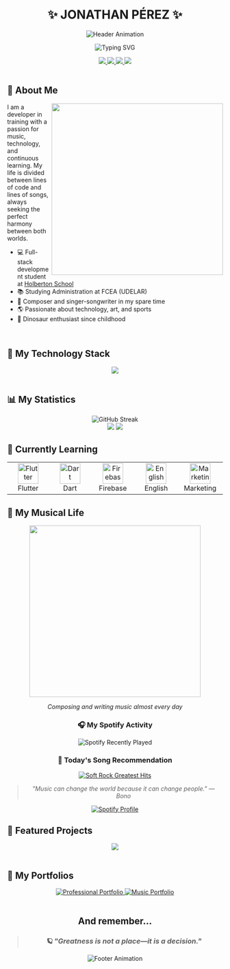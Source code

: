 <div align="center">
  
  # ✨ JONATHAN PÉREZ ✨
  
  ![Header Animation](https://capsule-render.vercel.app/api?type=waving&color=gradient&height=300&section=header&text=Hi,%20I'm%20Jona&fontSize=90&animation=fadeIn)

  <p>
    <img src="https://readme-typing-svg.herokuapp.com?font=Fira+Code&pause=1000&color=6E56CF&center=true&vCenter=true&random=false&width=435&lines=🎤+Singer-Songwriter;💻+Developer+in+Progress;☀️+Dreamer+from+Uruguay;💙❤️+Visça+Barça" alt="Typing SVG" />
  </p>
  
  <a href="mailto:jonaperez038@gmail.com">
    <img src="https://img.shields.io/badge/Gmail-D14836?style=for-the-badge&logo=gmail&logoColor=white"/>
  </a>
  <a href="https://www.linkedin.com/in/jonathan-perez-31a5a5165/">
    <img src="https://img.shields.io/badge/LinkedIn-0077B5?style=for-the-badge&logo=linkedin&logoColor=white"/>
  </a>
  <a href="https://github.com/Jonatha32">
    <img src="https://img.shields.io/badge/GitHub-000?style=for-the-badge&logo=github&logoColor=white"/>
  </a>
  <a href="https://www.instagram.com/jonathan_perez018/">
    <img src="https://img.shields.io/badge/Instagram-E4405F?style=for-the-badge&logo=instagram&logoColor=white"/>
  </a>
  
</div>

<br>

## 🌟 About Me

<img align="right" width="400" src="https://media.giphy.com/media/qgQUggAC3Pfv687qPC/giphy.gif">

I am a developer in training with a passion for music, technology, and continuous learning. My life is divided between lines of code and lines of songs, always seeking the perfect harmony between both worlds.

- 💻 Full-stack development student at [Holberton School](https://www.holbertonschool.com/)
- 📚 Studying Administration at FCEA (UDELAR)
- 🎵 Composer and singer-songwriter in my spare time
- 🌎 Passionate about technology, art, and sports
- 🦖 Dinosaur enthusiast since childhood

<br clear="right"/>

## 🚀 My Technology Stack

<div align="center">
  <img src="https://skillicons.dev/icons?i=html,css,js,tailwind,react,flutter,firebase,c,python,mysql,dart&theme=dark" />
</div>

<br>

## 📊 My Statistics

<div align="center">
  <img src="https://github-readme-streak-stats.herokuapp.com/?user=Jonatha32&theme=tokyonight" alt="GitHub Streak" />
</div>

<div align="center">
  <img src="https://github-readme-stats.vercel.app/api?username=Jonatha32&show_icons=true&theme=tokyonight" />
  <img src="https://github-readme-stats.vercel.app/api/top-langs/?username=Jonatha32&layout=compact&theme=tokyonight" />
</div>

## 🧠 Currently Learning

<div align="center">
  <table>
    <tr>
      <td align="center" width="96">
        <img src="https://skillicons.dev/icons?i=flutter" width="48" height="48" alt="Flutter" />
        <br>Flutter
      </td>
      <td align="center" width="96">
        <img src="https://skillicons.dev/icons?i=dart" width="48" height="48" alt="Dart" />
        <br>Dart
      </td>
      <td align="center" width="96">
        <img src="https://skillicons.dev/icons?i=firebase" width="48" height="48" alt="Firebase" />
        <br>Firebase
      </td>
      <td align="center" width="96">
        <img src="https://cdn-icons-png.flaticon.com/512/197/197374.png" width="48" height="48" alt="English" />
        <br>English
      </td>
      <td align="center" width="96">
        <img src="https://cdn-icons-png.flaticon.com/512/2504/2504925.png" width="48" height="48" alt="Marketing" />
        <br>Marketing
      </td>
    </tr>
  </table>
</div>

## 🎵 My Musical Life

<div align="center">
  <img src="https://media.giphy.com/media/tqfS3mgQU28ko/giphy.gif" width="400">
  <p><i>Composing and writing music almost every day</i></p>
  
  ### 🎧 My Spotify Activity
  
  ![Spotify Recently Played](https://spotify-recently-played-readme.vercel.app/api?user=31r6ak4edu5t2yrzj7wtzaifvcdm&count=3)

  ### 🎵 Today's Song Recommendation
  
  <a href="https://open.spotify.com/playlist/6oghIlByD49KFGNmNU8GSH?si=745680f8553d4821">
    <img src="https://img.shields.io/badge/Soft-Rock%20Greatest%20Hits-1DB954?style=for-the-badge&logo=spotify&logoColor=white" alt="Soft Rock Greatest Hits"/>
  </a>
  
  > *"Music can change the world because it can change people." — Bono*
  
  <a href="https://open.spotify.com/user/31r6ak4edu5t2yrzj7wtzaifvcdm">
    <img src="https://img.shields.io/badge/Spotify-1ED760?&style=for-the-badge&logo=spotify&logoColor=white" alt="Spotify Profile"/>
  </a>
</div>

## 📌 Featured Projects

<div align="center">
  <a href="https://github.com/Jonatha32/proyecto1">
    <img src="https://github-readme-stats.vercel.app/api/pin/?username=Jonatha32&repo=Jonatha32&theme=tokyonight" />
  </a>
  <!-- Puedes agregar más proyectos aquí cuando los tengas -->
</div>

<br>

## 🌟 My Portfolios

<div align="center">
  <a href="https://tu-portfolio-profesional.com">
    <img src="https://img.shields.io/badge/Professional_Portfolio-0A66C2?style=for-the-badge&logo=react&logoColor=white" alt="Professional Portfolio"/>
  </a>
  <a href="https://tu-portfolio-artistico.com">
    <img src="https://img.shields.io/badge/Music_Portfolio-1DB954?style=for-the-badge&logo=applemusic&logoColor=white" alt="Music Portfolio"/>
  </a>
</div>

<br>

<div align="center">
  
  ## And remember...
  
  > ### *🪐 "Greatness is not a place—it is a decision."*
  
  ![Footer Animation](https://capsule-render.vercel.app/api?type=waving&color=gradient&height=100&section=footer)
</div>
